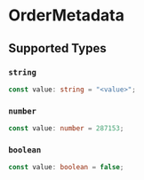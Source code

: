 # OrderMetadata


## Supported Types

### `string`

```typescript
const value: string = "<value>";
```

### `number`

```typescript
const value: number = 287153;
```

### `boolean`

```typescript
const value: boolean = false;
```

